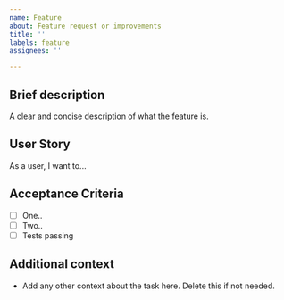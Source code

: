 ```yaml
---
name: Feature
about: Feature request or improvements
title: ''
labels: feature
assignees: ''

---
```


## Brief description

A clear and concise description of what the feature is.

## User Story

As a user, I want to...

## Acceptance Criteria

- [ ] One..
- [ ] Two..
- [ ] Tests passing

## Additional context

- Add any other context about the task here. Delete this if not needed.
